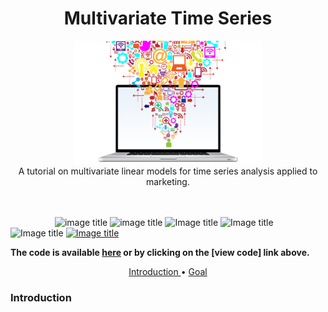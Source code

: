<h1 align="center">Multivariate Time Series</h1>

<div align="center">
  <img src='images/mmm_image.png' width="300">
</div>
<div align="center">
  A tutorial on multivariate linear models for time series analysis applied to marketing.
</div>

<br>
<br>

&nbsp;&nbsp;&nbsp;&nbsp;&nbsp;&nbsp;&nbsp;&nbsp;&nbsp;&nbsp;&nbsp;&nbsp;&nbsp;&nbsp;&nbsp;&nbsp;&nbsp;
![image title](https://img.shields.io/badge/python-v3.6-green.svg) ![image title](https://img.shields.io/badge/ntlk-v3.2.5-yellow.svg) ![Image title](https://img.shields.io/badge/sklearn-0.19.1-orange.svg) ![Image title](https://img.shields.io/badge/pandas-0.22.0-red.svg) ![Image title](https://img.shields.io/badge/matplotlib-v2.1.2-orange.svg) [![Image title](https://img.shields.io/badge/license-MIT-blue.svg)](https://opensource.org/licenses/MIT)

**The code is available [here](http://nbviewer.jupyter.org/github/marcotav/unsupervised-learning/blob/master/pca/notebooks/pca-wines.ipynb) or by clicking on the [view code] link above.**

<p align="center">
  <a href="#intro"> Introduction </a> •
  <a href="#goal"> Goal </a> 
</p> 


<a id = 'intro'></a>
### Introduction

